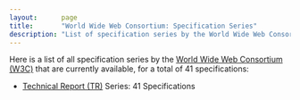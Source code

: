 ```yaml
---
layout:      page
title:       "World Wide Web Consortium: Specification Series"
description: "List of specification series by the World Wide Web Consortium (W3C/)"
---
```


Here is a list of all specification series by the [World Wide Web Consortium (W3C)](http://www.w3.org/) that are currently available, for a total of 41 specifications:

  * [Technical Report (TR)](TR/) Series: 41 Specifications

